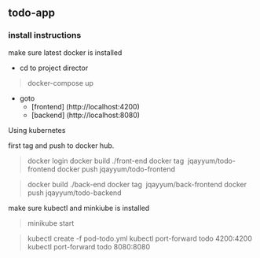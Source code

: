 ## todo-app

### install instructions

make sure latest docker is installed

* cd to project director
>docker-compose up

* goto 
  * [frontend] (http://localhost:4200)
  * [backend] (http://localhost:8080)



Using kubernetes

first tag and push to docker hub.
>docker login
>docker build ./front-end
>docker tag <image> jqayyum/todo-frontend
>docker push jqayyum/todo-frontend

>docker build ./back-end
>docker tag <image> jqayyum/back-frontend
>docker push jqayyum/todo-backend


make sure kubectl and minkiube is installed
>minikube start

>kubectl create -f pod-todo.yml
>kubectl port-forward todo 4200:4200
>kubectl port-forward todo 8080:8080
